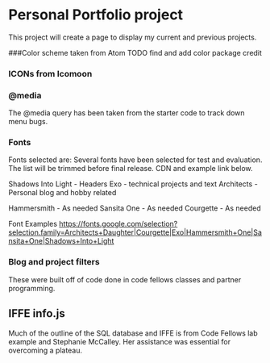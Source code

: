 # Personal Portfolio project

This project will create a page to display my current and previous projects.

###Color scheme taken from Atom
TODO find and add color package credit

### ICONs from Icomoon

### \@media
The @media query has been taken from the starter code to track down menu bugs.

### Fonts

Fonts selected are:
Several fonts have been selected for test and evaluation. The list will be trimmed before final release. CDN and example link below.

Shadows Into Light - Headers
Exo - technical projects and text
Architects - Personal blog and hobby related

Hammersmith - As needed
Sansita One - As needed
Courgette - As needed

Font Examples
https://fonts.google.com/selection?selection.family=Architects+Daughter|Courgette|Exo|Hammersmith+One|Sansita+One|Shadows+Into+Light


### Blog and project filters
These were built off of code done in code fellows classes and partner programming.

## IFFE info.js
Much of the outline of the SQL database and IFFE is from Code Fellows lab example and Stephanie McCalley. Her assistance was essential for overcoming a plateau.
